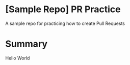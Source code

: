# [Sample Repo] PR Practice
A sample repo for practicing how to create Pull Requests

# Summary
Hello World

